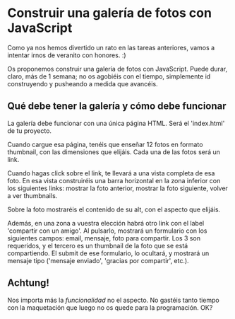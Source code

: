 
Construir una galería de fotos con JavaScript
=============================================

Como ya nos hemos divertido un rato en las tareas anteriores, vamos a intentar
irnos de veranito con honores. :)

Os proponemos construir una galería de fotos con JavaScript. Puede durar,
claro, más de 1 semana; no os agobiéis con el tiempo, simplemente id
construyendo y pusheando a medida que avancéis.

Qué debe tener la galería y cómo debe funcionar
-----------------------------------------------

La galería debe funcionar con una única página HTML. Será el 'index.html' de tu
proyecto.

Cuando cargue esa página, tenéis que enseñar 12 fotos en formato thumbnail, con
las dimensiones que elijáis. Cada una de las fotos será un link.

Cuando hagas click sobre el link, te llevará a una vista completa de esa foto.
En esa vista construiréis una barra horizontal en la zona inferior con los
siguientes links: mostrar la foto anterior, mostrar la foto siguiente, volver
a ver thumbnails.

Sobre la foto mostraréis el contenido de su alt, con el aspecto que elijáis.

Además, en una zona a vuestra elección habrá otro link con el label 'compartir
con un amigo'. Al pulsarlo, mostrará un formulario con los siguientes campos:
email, mensaje, foto para compartir. Los 3 son requeridos, y el tercero es un
thumbnail de la foto que se está compartiendo. El submit de ese formulario, lo
ocultará, y mostrará un mensaje tipo ('mensaje enviado', 'gracias por
compartir', etc.).

Achtung!
--------

Nos importa más la _funcionalidad_ no el aspecto. No gastéis tanto tiempo con
la maquetación que luego no os quede para la programación. OK?
